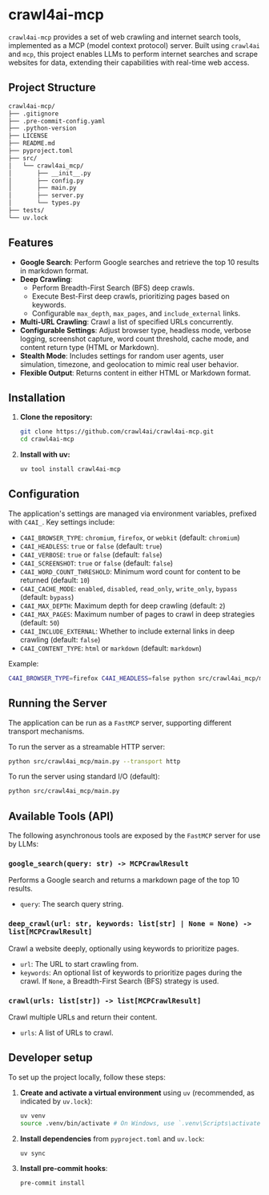 # crawl4ai-mcp

`crawl4ai-mcp` provides a set of web crawling and internet search tools, implemented as a MCP (model context protocol) server. Built using `crawl4ai` and `mcp`, this project enables LLMs to perform internet searches and scrape websites for data, extending their capabilities with real-time web access.

## Project Structure

```bash
crawl4ai-mcp/
├── .gitignore
├── .pre-commit-config.yaml
├── .python-version
├── LICENSE
├── README.md
├── pyproject.toml
├── src/
│   └── crawl4ai_mcp/
│       ├── __init__.py
│       ├── config.py
│       ├── main.py
│       ├── server.py
│       └── types.py
├── tests/
└── uv.lock
```

## Features

- **Google Search**: Perform Google searches and retrieve the top 10 results in markdown format.
- **Deep Crawling**:
    -   Perform Breadth-First Search (BFS) deep crawls.
    -   Execute Best-First deep crawls, prioritizing pages based on keywords.
    -   Configurable `max_depth`, `max_pages`, and `include_external` links.
-   **Multi-URL Crawling**: Crawl a list of specified URLs concurrently.
- **Configurable Settings**: Adjust browser type, headless mode, verbose logging, screenshot capture, word count threshold, cache mode, and content return type (HTML or Markdown).
- **Stealth Mode**: Includes settings for random user agents, user simulation, timezone, and geolocation to mimic real user behavior.
- **Flexible Output**: Returns content in either HTML or Markdown format.

## Installation

1.  **Clone the repository:**
    ```bash
    git clone https://github.com/crawl4ai/crawl4ai-mcp.git
    cd crawl4ai-mcp
    ```


1.  **Install with uv:**
    ```bash
    uv tool install crawl4ai-mcp
    ```


## Configuration

The application's settings are managed via environment variables, prefixed with `C4AI_`. Key settings include:

-   `C4AI_BROWSER_TYPE`: `chromium`, `firefox`, or `webkit` (default: `chromium`)
-   `C4AI_HEADLESS`: `true` or `false` (default: `true`)
-   `C4AI_VERBOSE`: `true` or `false` (default: `false`)
-   `C4AI_SCREENSHOT`: `true` or `false` (default: `false`)
-   `C4AI_WORD_COUNT_THRESHOLD`: Minimum word count for content to be returned (default: `10`)
-   `C4AI_CACHE_MODE`: `enabled`, `disabled`, `read_only`, `write_only`, `bypass` (default: `bypass`)
-   `C4AI_MAX_DEPTH`: Maximum depth for deep crawling (default: `2`)
-   `C4AI_MAX_PAGES`: Maximum number of pages to crawl in deep strategies (default: `50`)
-   `C4AI_INCLUDE_EXTERNAL`: Whether to include external links in deep crawling (default: `false`)
-   `C4AI_CONTENT_TYPE`: `html` or `markdown` (default: `markdown`)

Example:
```bash
C4AI_BROWSER_TYPE=firefox C4AI_HEADLESS=false python src/crawl4ai_mcp/main.py
```

## Running the Server

The application can be run as a `FastMCP` server, supporting different transport mechanisms.

To run the server as a streamable HTTP server:

```bash
python src/crawl4ai_mcp/main.py --transport http
```

To run the server using standard I/O (default):

```bash
python src/crawl4ai_mcp/main.py
```

## Available Tools (API)

The following asynchronous tools are exposed by the `FastMCP` server for use by LLMs:

### `google_search(query: str) -> MCPCrawlResult`

Performs a Google search and returns a markdown page of the top 10 results.

-   `query`: The search query string.

### `deep_crawl(url: str, keywords: list[str] | None = None) -> list[MCPCrawlResult]`

Crawl a website deeply, optionally using keywords to prioritize pages.

-   `url`: The URL to start crawling from.
-   `keywords`: An optional list of keywords to prioritize pages during the crawl. If `None`, a Breadth-First Search (BFS) strategy is used.

### `crawl(urls: list[str]) -> list[MCPCrawlResult]`

Crawl multiple URLs and return their content.

-   `urls`: A list of URLs to crawl.


## Developer setup

To set up the project locally, follow these steps:

1. **Create and activate a virtual environment** using `uv` (recommended, as indicated by `uv.lock`):
    ```bash
    uv venv
    source .venv/bin/activate # On Windows, use `.venv\Scripts\activate`
    ```

2. **Install dependencies** from `pyproject.toml` and `uv.lock`:
    ```bash
    uv sync
    ```

3. **Install pre-commit hooks**:
    ```bash
    pre-commit install
    ```
